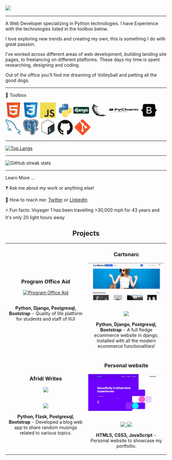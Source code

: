 
<img src="https://raw.githubusercontent.com/MartinHeinz/MartinHeinz/master/wave.gif" width="30px" style="max-width:100%;">

---
A Web Developer specializing in Python technologies. I have Experience with the technologies listed in the toolbox below.

I love exploring new trends and creating my own, this is something I do with great passion.

I’ve worked across different areas of web development, building landing site pages, to freelancing on different platforms. These days my time is spent researching, designing and coding.

Out of the office you’ll find me dreaming of Volleyball and petting all the good dogs.

---

🧰 Toolbox

<img src="https://github.com/devicons/devicon/blob/master/icons/html5/html5-original.svg" alt="Html logo" width="50" height="50"> <img src="https://github.com/devicons/devicon/blob/master/icons/css3/css3-original.svg" alt="Css logo" width="50" height="50"> <img src="https://github.com/devicons/devicon/blob/master/icons/javascript/javascript-original.svg" alt="JavaScript logo" width="50" height="50">   <img src="https://github.com/devicons/devicon/blob/master/icons/python/python-original.svg" alt="Python logo" width="50" height="50"><img src="https://raw.githubusercontent.com/devicons/devicon/9f4f5cdb393299a81125eb5127929ea7bfe42889/icons/django/django-original.svg" alt="Django logo" width="50" height="50"> <img src="https://github.com/devicons/devicon/blob/master/icons/flask/flask-original.svg" alt="Flask logo" width="50" height="50"> <img src="https://github.com/devicons/devicon/blob/master/icons/pycharm/pycharm-plain-wordmark.svg" alt="PyCharm logo" width="100" height="50"> <img src="https://github.com/devicons/devicon/blob/master/icons/bootstrap/bootstrap-plain.svg" alt="Bootstrap logo" width="50" height="50"> <img src="https://github.com/devicons/devicon/blob/master/icons/mysql/mysql-original.svg" alt="MySql logo" width="50" height="50">
<img src="https://github.com/devicons/devicon/blob/master/icons/postgresql/postgresql-original.svg" alt="Postgresql logo" width="50" height="50">
<img src="https://github.com/devicons/devicon/blob/master/icons/bash/bash-original.svg" alt="Bash logo" width="50" height="50">
<img src="https://github.com/devicons/devicon/blob/master/icons/github/github-original.svg" alt="GitHub logo" width="50" height="50">
<img src="https://github.com/devicons/devicon/blob/master/icons/git/git-original.svg" alt="Git logo" width="50" height="50">

---

[![Top Langs](https://github-readme-stats.vercel.app/api/top-langs/?username=therealabdi2&hide=c&layout=compact&theme=radical)](https://github.com/therealabdi2/github-readme-stats)





---
![GitHub streak stats](https://github-readme-streak-stats.herokuapp.com/?user=therealabdi2)   

---
Learn More ...

❓ Ask me about my work or anything else!

💬 How to reach me: <a href="https://twitter.com/TheRealAbdi27" target="_blank">Twitter</a> or <a href="https://www.linkedin.com/in/abdurrheman-afridi/" target="_blank">LinkedIn</a>

⚡ Fun facts: Voyager 1 has been travelling >30,000 mph for 43 years and it's only 20 light hours away

<h2 align="center" color="white">Projects</h2>
<div align="center">
	<table>
		<tr>
			<td width="50%">
				<h3 align="center" color="white">Program Office Aid</h2>
				<div align="center" >  
					<a href='#'>
						<img src="https://github.com/therealabdi2/readme_assets/blob/main/poa/POA_gif.gif?raw=true" alt="Program Office Aid" height="100%" />
					</a>
					<br>
					<br>
					<p><strong>Python, Django, Postgresql, Bootstrap</strong> - Quality of life platform for students and staff of IIUI</p>
				</div>
			</td>
				<td width="50%">
				<h3 align="center" color="white">Cartsnarc</h2>
				<div align="center" >  
					<a href='#'>
						<img src="https://github.com/therealabdi2/readme_assets/blob/main/cartsnarc/cartsnarc_gif.gif?raw=true" alt="Cartsnarc" height="100%" />
					</a>
					<br>
					<br>
					<p>
						<a href="https://github.com/therealabdi2/cartsnarc-django" target="_blank">
							<img src="https://img.shields.io/badge/Repo-lightgrey?style=for-the-badge&logo=github"/>
						</a> 
					</p>
					 <p><strong>Python, Django, Postgresql, Bootstrap</strong> - A full fledge ecommerce website in django, installed with all the modern ecommerce functionalities!</p>
     </td>
				</div>
	<tr>
		<td width="50%">
			<h3 align="center" color="white">Afridi Writes</h2>
			<div align="center" >  
				<a href='#'>
					<img src="https://github.com/therealabdi2/readme_assets/blob/main/afridiwrites/afridiwrites_gif.gif?raw=true" height="100%" />
				</a>
				<br>
				<br>
				<p>
					<a href="https://github.com/therealabdi2/Abdi-Blog" target="_blank">
						<img src="https://img.shields.io/badge/Repo-lightgrey?style=for-the-badge&logo=github"/>
					</a>  
				</p>
				<p><strong>Python, Flask, Postgresql, Bootstrap</strong> - Developed a blog web app to share random musings related to various topics.</p>
			</div>
		</td>
		<td width="50%">
			<h3 align="center" color="white">Personal website</h2>
			<div align="center" >  
				<a href='https://therealabdi2.github.io/BudgetApp/'>
					<img src="https://github.com/therealabdi2/readme_assets/blob/main/mysite/mysite.gif?raw=true" height="100%" />
				</a>
				<br>
				<br>
				<p>
					<a href="https://github.com/therealabdi2/icreate" target="_blank">
						<img src="https://img.shields.io/badge/Repo-lightgrey?style=for-the-badge&logo=github"/>
					</a>  
					<a href="https://therealabdi2.github.io/icreate/" target="_blank">
						<img src="https://img.shields.io/badge/-website-green?style=for-the-badge&color=0CA4BD"/>
					</a>	
				</p>
				<p><strong>HTML5, CSS3, JavaScript</strong> - Personal website to showcase my portfollio.</p>
			</div>	
		</td>
	</table>
</div>
<br />
<br />
